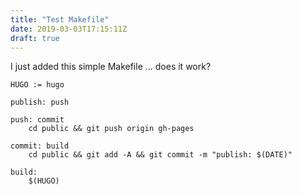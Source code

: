 ```yaml
---
title: "Test Makefile"
date: 2019-03-03T17:15:11Z
draft: true
---
```


I just added this simple Makefile ... does it work?

```
HUGO := hugo

publish: push

push: commit
	cd public && git push origin gh-pages

commit: build
	cd public && git add -A && git commit -m "publish: $(DATE)"

build:
	$(HUGO)
```
